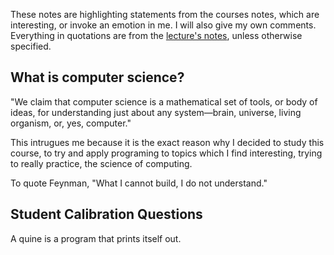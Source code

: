 These notes are highlighting statements from the courses notes, which are interesting, or invoke an emotion in me. I will also give my own comments. Everything in quotations are from the [lecture's notes](https://ocw.mit.edu/courses/6-045j-automata-computability-and-complexity-spring-2011/resources/mit6_045js11_lec01/), unless otherwise specified.

What is computer science?
---
"We claim that computer science is a mathematical set of
tools, or body of ideas, for understanding just about any system—brain, universe, living organism, or, yes, computer."

This intrugues me because it is the exact reason why I decided to study this course, to try and apply programing to topics which I find interesting, trying to really practice, the science of computing.

To quote Feynman, "What I cannot build, I do not understand."

Student Calibration Questions
---
A quine is a program that prints itself out.
